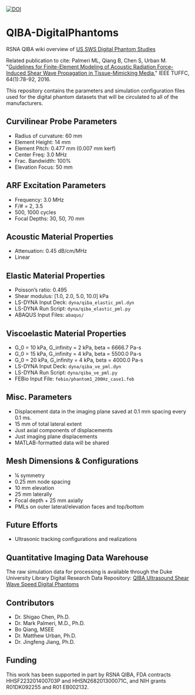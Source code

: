[![DOI](https://zenodo.org/badge/31222567.svg)](https://zenodo.org/badge/latestdoi/31222567)

# QIBA-DigitalPhantoms
RSNA QIBA wiki overview of [US SWS Digital Phantom Studies](http://qibawiki.rsna.org/index.php?title=Ultrasound_SWS_tech_ctte)

Related publication to cite: Palmeri ML, Qiang B, Chen S, Urban M. "[Guidelines for Finite-Element Modeling of Acoustic Radiation Force-Induced Shear Wave Propagation in Tissue-Mimicking Media](https://doi.org/10.1109/TUFFC.2016.2641299)," IEEE TUFFC, 64(1):78-92, 2016.

This repository contains the parameters and simulation configuration files used
for the digital phantom datasets that will be circulated to all of the
manufacturers.

## Curvilinear Probe Parameters
* Radius of curvature: 60 mm
* Element Height: 14 mm
* Element Pitch: 0.477 mm (0.007 mm kerf)
* Center Freq: 3.0 MHz
* Frac. Bandwidth: 100%
* Elevation Focus: 50 mm

## ARF Excitation Parameters
* Frequency: 3.0 MHz
* F/# = 2, 3.5
* 500, 1000 cycles
* Focal Depths: 30, 50, 70 mm

## Acoustic Material Properties
* Attenuation: 0.45 dB/cm/MHz
* Linear

## Elastic Material Properties
* Poisson’s ratio: 0.495
* Shear modulus: [1.0, 2.0, 5.0, 10.0] kPa
* LS-DYNA Input Deck: ```dyna/qiba_elastic_pml.dyn```
* LS-DYNA Run Script: ```dyna/qiba_elastic_pml.py```
* ABAQUS Input Files: ```abaqus/```

## Viscoelastic Material Properties
* G_0 = 10 kPa, G_infinity = 2 kPa, beta = 6666.7 Pa-s
* G_0 = 15 kPa, G_infinity = 4 kPa, beta = 5500.0 Pa-s
* G_0 = 20 kPa, G_infinity = 4 kPa, beta = 4000.0 Pa-s 
* LS-DYNA Input Deck: ```dyna/qiba_ve_pml.dyn```
* LS-DYNA Run Script: ```dyna/qiba_ve_pml.py```
* FEBio Input File: ```febio/phantom1_200Hz_case1.feb```

## Misc. Parameters
* Displacement data in the imaging plane saved at 0.1 mm spacing every 0.1 ms.
* 15 mm of total lateral extent
* Just axial components of displacements
* Just imaging plane displacements
* MATLAB-formatted data will be shared

## Mesh Dimensions & Configurations
* ¼ symmetry
* 0.25 mm node spacing
* 10 mm elevation
* 25 mm laterally
* Focal depth + 25 mm axially
* PMLs on outer lateral/elevation faces and top/bottom

## Future Efforts
* Ultrasonic tracking configurations and realizations

## Quantitative Imaging Data Warehouse
The raw simulation data for processing is available through the Duke University
Library Digital Research Data Repository: [QIBA Ultrasound Shear Wave Speed
Digital Phantoms](https://doi.org/10.7924/r4sj1f98c)

## Contributors
* Dr. Shigao Chen, Ph.D.
* Dr. Mark Palmeri, M.D., Ph.D.
* Bo Qiang, MSEE
* Dr. Matthew Urban, Ph.D.
* Dr. Jingfeng Jiang, Ph.D.

## Funding
This work has been supported in part by RSNA QIBA, FDA contracts
HHSF223201400703P and HHSN268201300071C, and NIH grants R01DK092255 and R01
EB002132.
